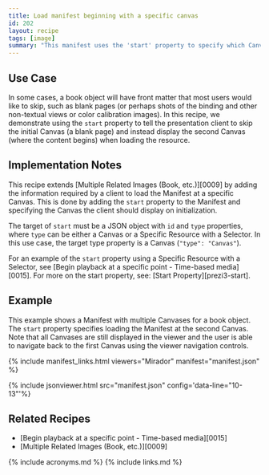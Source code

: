 ```yaml
---
title: Load manifest beginning with a specific canvas
id: 202
layout: recipe
tags: [image]
summary: "This manifest uses the 'start' property to specify which Canvas the client should display on initialization of the resource."
---
```


## Use Case

In some cases, a book object will have front matter that most users would like to skip, such as blank pages (or perhaps shots of the binding and other non-textual views or color calibration images). In this recipe, we demonstrate using the `start` property to tell the presentation client to skip the initial Canvas (a blank page) and instead display the second Canvas (where the content begins) when loading the resource.

## Implementation Notes

This recipe extends [Multiple Related Images (Book, etc.)][0009] by adding the information required by a client to load the Manifest at a specific Canvas. This is done by adding the `start` property to the Manifest and specifying the Canvas the client should display on initialization.

The target of `start` must be a JSON object with `id` and `type` properties, where `type` can be either a Canvas or a Specific Resource with a Selector. In this use case, the target type property is a Canvas (`"type": "Canvas"`).

For an example of the `start` property using a Specific Resource with a Selector, see [Begin playback at a specific point - Time-based media][0015]. For more on the start property, see: [Start Property][prezi3-start].

## Example

This example shows a Manifest with multiple Canvases for a book object. The `start` property specifies loading the Manifest at the second Canvas. Note that all Canvases are still displayed in the viewer and the user is able to navigate back to the first Canvas using the viewer navigation controls.

{% include manifest_links.html viewers="Mirador" manifest="manifest.json" %}

{% include jsonviewer.html src="manifest.json" config='data-line="10-13"'%}

## Related Recipes

* [Begin playback at a specific point - Time-based media][0015]
* [Multiple Related Images (Book, etc.)][0009]

{% include acronyms.md %}
{% include links.md %}
